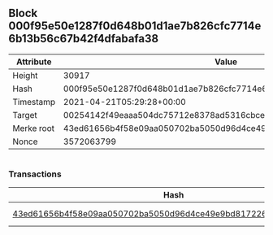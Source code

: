 ## Block 000f95e50e1287f0d648b01d1ae7b826cfc7714e6b13b56c67b42f4dfabafa38

Attribute | Value
--- | ---
Height | 30917
Hash | 000f95e50e1287f0d648b01d1ae7b826cfc7714e6b13b56c67b42f4dfabafa38
Timestamp | 2021-04-21T05:29:28+00:00
Target | 00254142f49eaaa504dc75712e8378ad5316cbcead634704b3734b6271167cc4
Merke root | 43ed61656b4f58e09aa050702ba5050d96d4ce49e9bd817226cde08fc1aa1856
Nonce | 3572063799

```

```

### Transactions

Hash | Amount
--- | ---
[43ed61656b4f58e09aa050702ba5050d96d4ce49e9bd817226cde08fc1aa1856](43ed61656b4f58e09aa050702ba5050d96d4ce49e9bd817226cde08fc1aa1856.md) | 10.00000000 SKEPTI 
